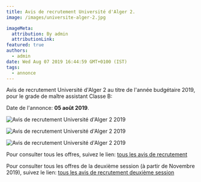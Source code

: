 ```yaml
---
title: Avis de recrutement Université d'Alger 2.
image: /images/universite-alger-2.jpg

imageMeta:
  attribution: By admin
  attributionLink:
featured: true
authors:
  - admin
date: Wed Aug 07 2019 16:44:59 GMT+0100 (IST)
tags:
  - annonce
---
```


Avis de recrutement Université d'Alger 2 au titre de l'année budgétaire 2019, pour le grade de maître assistant Classe B:

Date de l'annonce: **05 août 2019**.

![Avis de recrutement Université d'Alger 2 2019](/images/avis-de-recrutement-universite-d-alger-2.jpg)

![Avis de recrutement Université d'Alger 2 2019](/images/avis-de-recrutement-universite-d-alger-2-2.jpg)

![Avis de recrutement Université d'Alger 2 2019](/images/avis-de-recrutement-universite-d-alger-2-3.jpg)

Pour consulter tous les offres, suivez le lien: [tous les avis de recrutement](/tous_les_avis_de_recrutement_annee_budgetaire_2019/)

Pour consulter tous les offres de la deuxième session (à partir de Novembre 2019), suivez le lien: [tous les avis de recrutement deuxième session](/tous-les-avis-de-recrutement-mitre-assistant-classe-b-au-titre-de-l-annee-2019-deuxieme-session/)
